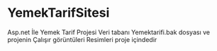 # YemekTarifSitesi
Asp.net İle Yemek Tarif Projesi
Veri tabanı Yemektarifi.bak dosyası ve projenin Çalışır görüntüleri Resimleri proje içindedir 
